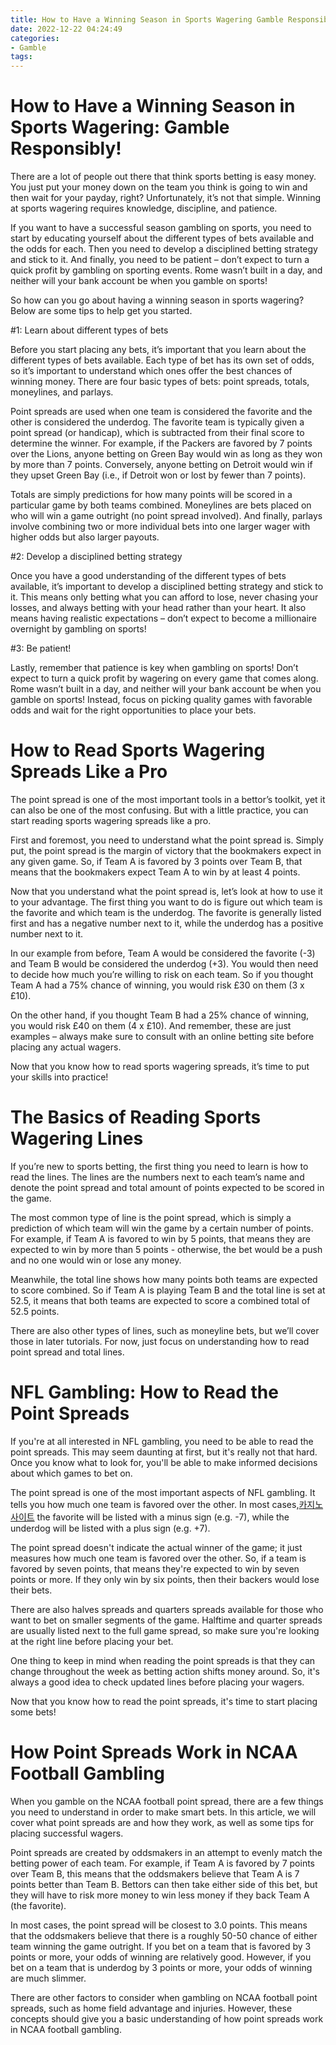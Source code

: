 ```yaml
---
title: How to Have a Winning Season in Sports Wagering Gamble Responsibly!
date: 2022-12-22 04:24:49
categories:
- Gamble
tags:
---
```



#  How to Have a Winning Season in Sports Wagering: Gamble Responsibly!

There are a lot of people out there that think sports betting is easy money. You just put your money down on the team you think is going to win and then wait for your payday, right? Unfortunately, it’s not that simple. Winning at sports wagering requires knowledge, discipline, and patience.

If you want to have a successful season gambling on sports, you need to start by educating yourself about the different types of bets available and the odds for each. Then you need to develop a disciplined betting strategy and stick to it. And finally, you need to be patient – don’t expect to turn a quick profit by gambling on sporting events. Rome wasn’t built in a day, and neither will your bank account be when you gamble on sports!

So how can you go about having a winning season in sports wagering? Below are some tips to help get you started.

#1: Learn about different types of bets

Before you start placing any bets, it’s important that you learn about the different types of bets available. Each type of bet has its own set of odds, so it’s important to understand which ones offer the best chances of winning money. There are four basic types of bets: point spreads, totals, moneylines, and parlays.

Point spreads are used when one team is considered the favorite and the other is considered the underdog. The favorite team is typically given a point spread (or handicap), which is subtracted from their final score to determine the winner. For example, if the Packers are favored by 7 points over the Lions, anyone betting on Green Bay would win as long as they won by more than 7 points. Conversely, anyone betting on Detroit would win if they upset Green Bay (i.e., if Detroit won or lost by fewer than 7 points).

Totals are simply predictions for how many points will be scored in a particular game by both teams combined. Moneylines are bets placed on who will win a game outright (no point spread involved). And finally, parlays involve combining two or more individual bets into one larger wager with higher odds but also larger payouts.

#2: Develop a disciplined betting strategy

Once you have a good understanding of the different types of bets available, it’s important to develop a disciplined betting strategy and stick to it. This means only betting what you can afford to lose, never chasing your losses, and always betting with your head rather than your heart. It also means having realistic expectations – don’t expect to become a millionaire overnight by gambling on sports!

#3: Be patient!

Lastly, remember that patience is key when gambling on sports! Don’t expect to turn a quick profit by wagering on every game that comes along. Rome wasn’t built in a day, and neither will your bank account be when you gamble on sports! Instead, focus on picking quality games with favorable odds and wait for the right opportunities to place your bets.

#  How to Read Sports Wagering Spreads Like a Pro

The point spread is one of the most important tools in a bettor’s toolkit, yet it can also be one of the most confusing. But with a little practice, you can start reading sports wagering spreads like a pro.

First and foremost, you need to understand what the point spread is. Simply put, the point spread is the margin of victory that the bookmakers expect in any given game. So, if Team A is favored by 3 points over Team B, that means that the bookmakers expect Team A to win by at least 4 points.

Now that you understand what the point spread is, let’s look at how to use it to your advantage. The first thing you want to do is figure out which team is the favorite and which team is the underdog. The favorite is generally listed first and has a negative number next to it, while the underdog has a positive number next to it.

In our example from before, Team A would be considered the favorite (-3) and Team B would be considered the underdog (+3). You would then need to decide how much you’re willing to risk on each team. So if you thought Team A had a 75% chance of winning, you would risk £30 on them (3 x £10).

On the other hand, if you thought Team B had a 25% chance of winning, you would risk £40 on them (4 x £10). And remember, these are just examples – always make sure to consult with an online betting site before placing any actual wagers.

Now that you know how to read sports wagering spreads, it’s time to put your skills into practice!

#  The Basics of Reading Sports Wagering Lines

If you’re new to sports betting, the first thing you need to learn is how to read the lines. The lines are the numbers next to each team’s name and denote the point spread and total amount of points expected to be scored in the game.

The most common type of line is the point spread, which is simply a prediction of which team will win the game by a certain number of points. For example, if Team A is favored to win by 5 points, that means they are expected to win by more than 5 points - otherwise, the bet would be a push and no one would win or lose any money.

Meanwhile, the total line shows how many points both teams are expected to score combined. So if Team A is playing Team B and the total line is set at 52.5, it means that both teams are expected to score a combined total of 52.5 points.

There are also other types of lines, such as moneyline bets, but we’ll cover those in later tutorials. For now, just focus on understanding how to read point spread and total lines.

#  NFL Gambling: How to Read the Point Spreads

If you're at all interested in NFL gambling, you need to be able to read the point spreads. This may seem daunting at first, but it's really not that hard. Once you know what to look for, you'll be able to make informed decisions about which games to bet on.

The point spread is one of the most important aspects of NFL gambling. It tells you how much one team is favored over the other. In most cases,[카지노 사이트](https://choegocasino.com/) the favorite will be listed with a minus sign (e.g. -7), while the underdog will be listed with a plus sign (e.g. +7).

The point spread doesn't indicate the actual winner of the game; it just measures how much one team is favored over the other. So, if a team is favored by seven points, that means they're expected to win by seven points or more. If they only win by six points, then their backers would lose their bets.

There are also halves spreads and quarters spreads available for those who want to bet on smaller segments of the game. Halftime and quarter spreads are usually listed next to the full game spread, so make sure you're looking at the right line before placing your bet.

One thing to keep in mind when reading the point spreads is that they can change throughout the week as betting action shifts money around. So, it's always a good idea to check updated lines before placing your wagers.

Now that you know how to read the point spreads, it's time to start placing some bets!

#  How Point Spreads Work in NCAA Football Gambling

When you gamble on the NCAA football point spread, there are a few things you need to understand in order to make smart bets. In this article, we will cover what point spreads are and how they work, as well as some tips for placing successful wagers.

 Point spreads are created by oddsmakers in an attempt to evenly match the betting power of each team. For example, if Team A is favored by 7 points over Team B, this means that the oddsmakers believe that Team A is 7 points better than Team B. Bettors can then take either side of this bet, but they will have to risk more money to win less money if they back Team A (the favorite).

In most cases, the point spread will be closest to 3.0 points. This means that the oddsmakers believe that there is a roughly 50-50 chance of either team winning the game outright. If you bet on a team that is favored by 3 points or more, your odds of winning are relatively good. However, if you bet on a team that is underdog by 3 points or more, your odds of winning are much slimmer.

There are other factors to consider when gambling on NCAA football point spreads, such as home field advantage and injuries. However, these concepts should give you a basic understanding of how point spreads work in NCAA football gambling.